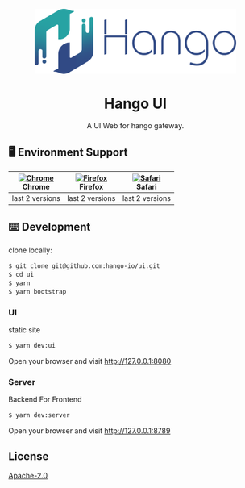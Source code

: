<p align="center">
  <a href="#">
    <img width="400" src="packages/ui/src/assets/logo.png">
  </a>
</p>

<h1 align="center">Hango UI</h1>

<div align="center">

A UI Web for hango gateway.

</div>

## 🖥 Environment Support

| [<img src="https://raw.githubusercontent.com/alrra/browser-logos/master/src/chrome/chrome_48x48.png" alt="Chrome" width="24px" height="24px" />](http://godban.github.io/browsers-support-badges/)<br>Chrome | [<img src="https://raw.githubusercontent.com/alrra/browser-logos/master/src/firefox/firefox_48x48.png" alt="Firefox" width="24px" height="24px" />](http://godban.github.io/browsers-support-badges/)<br>Firefox | [<img src="https://raw.githubusercontent.com/alrra/browser-logos/master/src/safari/safari_48x48.png" alt="Safari" width="24px" height="24px" />](http://godban.github.io/browsers-support-badges/)<br>Safari |
| --- | --- | --- |
| last 2 versions | last 2 versions | last 2 versions |

## ⌨️ Development

clone locally:

```bash
$ git clone git@github.com:hango-io/ui.git
$ cd ui
$ yarn
$ yarn bootstrap
```

### UI

static site

```bash
$ yarn dev:ui
```

Open your browser and visit http://127.0.0.1:8080

### Server

Backend For Frontend

```bash
$ yarn dev:server
```

Open your browser and visit http://127.0.0.1:8789

## License

[Apache-2.0](https://choosealicense.com/licenses/apache-2.0/)